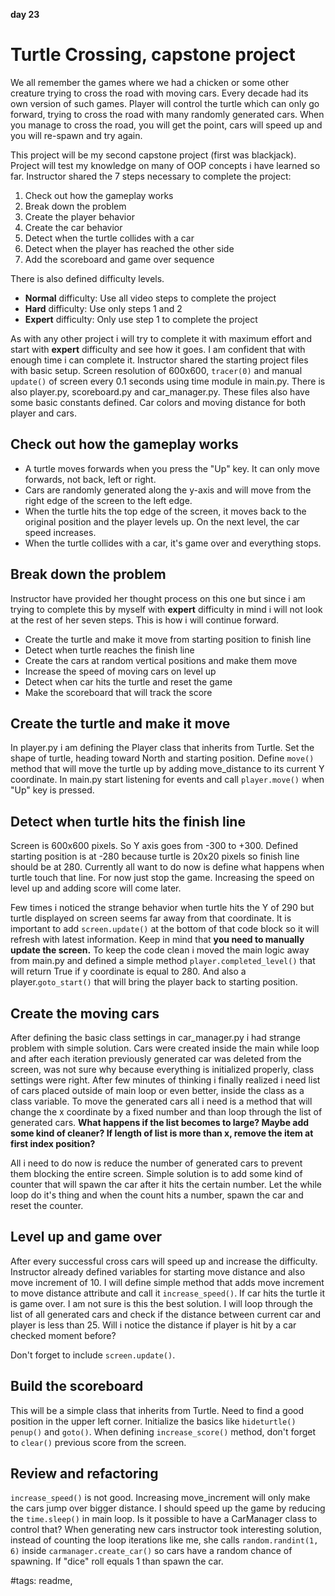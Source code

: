 **day 23**

# Turtle Crossing, capstone project

We all remember the games where we had a chicken or some other creature trying to cross the road with moving cars. Every decade had its own version of such games. Player will control the turtle which can only go forward, trying to cross the road with many randomly generated cars. When you manage to cross the road, you will get the point, cars will speed up and you will re-spawn and try again.

This project will be my second capstone project (first was blackjack). Project will test my knowledge on many of OOP concepts i have learned so far. Instructor shared the 7 steps necessary to complete the project:  

1. Check out how the gameplay works
2. Break down the problem
3. Create the player behavior
4. Create the car behavior
5. Detect when the turtle collides with a car
6. Detect when the player has reached the other side
7. Add the scoreboard and game over sequence

There is also defined difficulty levels.  

- **Normal** difficulty: Use all video steps to complete the project
- **Hard** difficulty: Use only steps 1 and 2
- **Expert** difficulty: Only use step 1 to complete the project

As with any other project i will try to complete it with maximum effort and start with **expert** difficulty and see how it goes. I am confident that with enough time i can complete it. Instructor shared the starting project files with basic setup. Screen resolution of 600x600, `tracer(0)` and manual `update()` of screen every 0.1 seconds using time module in main.py. There is also player.py, scoreboard.py and car_manager.py. These files also have some basic constants defined. Car colors and moving distance for both player and cars.

## Check out how the gameplay works

- A turtle moves forwards when you press the "Up" key. It can only move forwards, not back, left or right.
- Cars are randomly generated along the y-axis and will move from the right edge of the screen to the left edge.
- When the turtle hits the top edge of the screen, it moves back to the original position and the player levels up. On the next level, the car speed increases.
- When the turtle collides with a car, it's game over and everything stops.

## Break down the problem

Instructor have provided her thought process on this one but since i am trying to complete this by myself with **expert** difficulty in mind i will not look at the rest of her seven steps. This is how i will continue forward.

- Create the turtle and make it move from starting position to finish line
- Detect when turtle reaches the finish line
- Create the cars at random vertical positions and make them move
- Increase the speed of moving cars on level up
- Detect when car hits the turtle and reset the game
- Make the scoreboard that will track the score

## Create the turtle and make it move

In player.py i am defining the Player class that inherits from Turtle. Set the shape of turtle, heading toward North and starting position. Define `move()` method that will move the turtle up by adding move_distance to its current Y coordinate. In main.py start listening for events and call `player.move()` when "Up" key is pressed.

## Detect when turtle hits the finish line

Screen is 600x600 pixels. So Y axis goes from -300 to +300. Defined starting position is at -280 because turtle is 20x20 pixels so finish line should be at 280. Currently all want to do now is define what happens when turtle touch that line. For now just stop the game. Increasing the speed on level up and adding score will come later.

Few times i noticed the strange behavior when turtle hits the Y of 290 but turtle displayed on screen seems far away from that coordinate. It is important to add `screen.update()` at the bottom of that code block so it will refresh with latest information. Keep in mind that **you need to manually update the screen.** To keep the code clean i moved the main logic away from main.py and defined a simple method `player.completed_level()` that will return True if y coordinate is equal to 280. And also a player.`goto_start()` that will bring the player back to starting position.

## Create the moving cars

After defining the basic class settings in car_manager.py i had strange problem with simple solution. Cars were created inside the main while loop and after each iteration previously generated car was deleted from the screen, was not sure why because everything is initialized properly, class settings were right. After few minutes of thinking i finally realized i need list of cars placed outside of main loop or even better, inside the class as a class variable. To move the generated cars all i need is a method that will change the x coordinate by a fixed number and than loop through the list of generated cars. **What happens if the list becomes to large? Maybe add some kind of cleaner? If length of list is more than x, remove the item at first index position?**  

All i need to do now is reduce the number of generated cars to prevent them blocking the entire screen. Simple solution is to add some kind of counter that will spawn the car after it hits the certain number. Let the while loop do it's thing and when the count hits a number, spawn the car and reset the counter.

## Level up and game over

After every successful cross cars will speed up and increase the difficulty. Instructor already defined variables for starting move distance and also move increment of 10. I will define simple method that adds move increment to move distance attribute and call it `increase_speed()`. If car hits the turtle it is game over. I am not sure is this the best solution. I will loop through the list of all generated cars and check if the distance between current car and player is less than 25. Will i notice the distance if player is hit by a car checked moment before?

Don't forget to include `screen.update()`.

## Build the scoreboard

This will be a simple class that inherits from Turtle. Need to find a good position in the upper left corner. Initialize the basics like `hideturtle()` `penup()` and `goto()`. When defining `increase_score()` method, don't forget to `clear()` previous score from the screen.

## Review and refactoring

`increase_speed()` is not good. Increasing move_increment will only make the cars jump over bigger distance. I should speed up the game by reducing the `time.sleep()` in main loop. Is it possible to have a CarManager class to control that? When generating new cars instructor took interesting solution, instead of counting the loop iterations like me, she calls `random.randint(1, 6)` inside `carmanager.create_car()` so cars have a random chance of spawning. If "dice" roll equals 1 than spawn the car.

#tags: readme,
